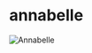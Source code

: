 # annabelle

![Annabelle](https://drive.google.com/file/d/1Pa1tlz98b__U8fhM-6Ar_WX9vLUgr6ZG/view?usp=sharing)